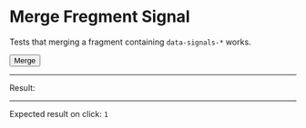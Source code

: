 # Merge Fregment Signal

Tests that merging a fragment containing `data-signals-*` works.

<div>
  <div id="content" data-signals-result="0"><button data-on-click="@get('/tests/merge_fragment_signal/data')" class="btn">Merge</button></div>
  <hr />
  Result:
  <code id="result" data-text="$result"></code>
  <hr />
  Expected result on click: <code>1</code>
</div>